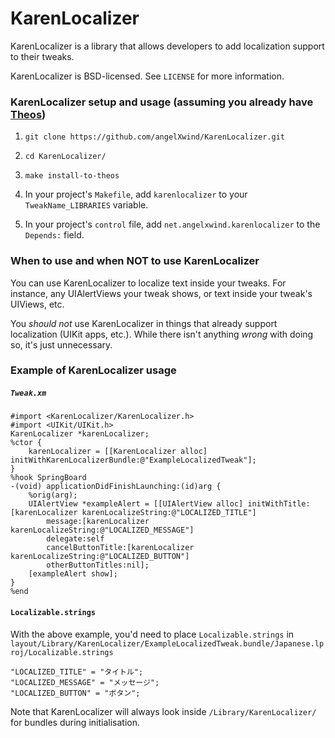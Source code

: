 # KarenLocalizer

KarenLocalizer is a library that allows developers to add localization support to their tweaks.

KarenLocalizer is BSD-licensed. See `LICENSE` for more information.

### KarenLocalizer setup and usage (assuming you already have [Theos](https://github.com/theos/theos))

1. `git clone https://github.com/angelXwind/KarenLocalizer.git`

1. `cd KarenLocalizer/`

1. `make install-to-theos`

1. In your project's `Makefile`, add `karenlocalizer` to your `TweakName_LIBRARIES` variable.

1. In your project's `control` file, add `net.angelxwind.karenlocalizer` to the `Depends:` field.

### When to use and when NOT to use KarenLocalizer

You can use KarenLocalizer to localize text inside your tweaks. For instance, any UIAlertViews your tweak shows, or text inside your tweak's UIViews, etc.

You *should not* use KarenLocalizer in things that already support localization (UIKit apps, etc.). While there isn't anything *wrong* with doing so, it's just unnecessary.

### Example of KarenLocalizer usage
##### `Tweak.xm`
```
#import <KarenLocalizer/KarenLocalizer.h>
#import <UIKit/UIKit.h>
KarenLocalizer *karenLocalizer;
%ctor {
	karenLocalizer = [[KarenLocalizer alloc] initWithKarenLocalizerBundle:@"ExampleLocalizedTweak"];
}
%hook SpringBoard
-(void) applicationDidFinishLaunching:(id)arg {
	%orig(arg);
	UIAlertView *exampleAlert = [[UIAlertView alloc] initWithTitle:[karenLocalizer karenLocalizeString:@"LOCALIZED_TITLE"]
		message:[karenLocalizer karenLocalizeString:@"LOCALIZED_MESSAGE"]
		delegate:self
		cancelButtonTitle:[karenLocalizer karenLocalizeString:@"LOCALIZED_BUTTON"]
		otherButtonTitles:nil];
	[exampleAlert show];
}
%end
```

#### `Localizable.strings`
With the above example, you'd need to place `Localizable.strings` in `layout/Library/KarenLocalizer/ExampleLocalizedTweak.bundle/Japanese.lproj/Localizable.strings`

```
"LOCALIZED_TITLE" = "タイトル";
"LOCALIZED_MESSAGE" = "メッセージ";
"LOCALIZED_BUTTON" = "ボタン";
```

Note that KarenLocalizer will always look inside `/Library/KarenLocalizer/` for bundles during initialisation.

